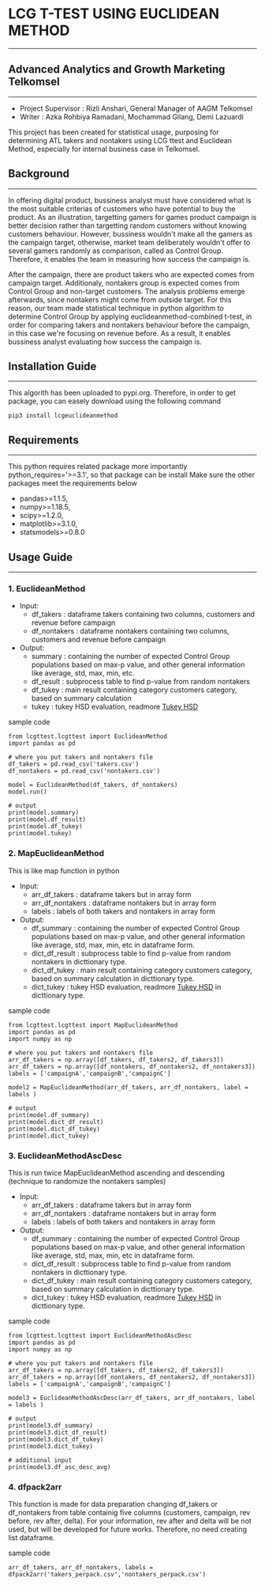 # LCG T-TEST USING EUCLIDEAN METHOD
-----------------------------------
## Advanced Analytics and Growth Marketing Telkomsel
----------------------------------------------------
- Project Supervisor : Rizli Anshari, General Manager of AAGM Telkomsel
- Writer             : Azka Rohbiya Ramadani, Mochammad Gilang, Demi Lazuardi

This project has been created for statistical usage, purposing for determining ATL takers and nontakers using LCG ttest and Euclidean Method, especially for internal business case in Telkomsel.

## Background
-------------
In offering digital product, bussiness analyst must have considered what is the most suitable criterias of customers who have potential to buy the product. As an illustration, targetting gamers for games product campaign is better decision rather than targetting random customers without knowing customers behaviour. However, bussiness wouldn't make all the gamers as the campaign target, otherwise, market team deliberately wouldn't offer to several gamers randomly as comparison, called as Control Group. Therefore, it enables the team in measuring how success the campaign is.

After the campaign, there are product takers who are expected comes from campaign target. Additionaly, nontakers group is expected comes from Control Group and non-target customers. The analysis problems emerge afterwards, since nontakers might come from outside target. For this reason, our team made statistical technique in python algorithm to determine Control Group by applying euclideanmethod-combined t-test, in order for comparing takers and nontakers behaviour before the campaign, in this case we're focusing on revenue before. As a result, it enables bussiness analyst evaluating how success the campaign is.

## Installation Guide
---------------------
This algorith has been uploaded to pypi.org. Therefore, in order to get package, you can easely download using the following command

`pip3 install lcgeuclideanmethod`

## Requirements
---------------
This python requires related package
more importantly python_requires='>=3.1', so that package can be install
Make sure the other packages meet the requirements below
- pandas>=1.1.5,
- numpy>=1.18.5,
- scipy>=1.2.0,
- matplotlib>=3.1.0,
- statsmodels>=0.8.0

## Usage Guide
--------------
### 1. EuclideanMethod
- Input:
  - df_takers     : dataframe takers containing two columns, customers and revenue before campaign
  - df_nontakers  : dataframe nontakers containing two columns, customers and revenue before campaign
- Output:
  - summary       : containing the number of expected Control Group populations based on max-p value, and other general information like average, std, max, min, etc.
  - df_result     : subprocess table to find p-value from random nontakers
  - df_tukey      : main result containing category customers category, based on summary calculation
  - tukey         : tukey HSD evaluation, readmore [Tukey HSD](https://www.statsmodels.org/dev/generated/statsmodels.stats.multicomp.pairwise_tukeyhsd.html)

sample code
```
from lcgttest.lcgttest import EuclideanMethod
import pandas as pd

# where you put takers and nontakers file
df_takers = pd.read_csv('takers.csv')
df_nontakers = pd.read_csv('nontakers.csv')

model = EuclideanMethod(df_takers, df_nontakers)
model.run()

# output
print(model.summary)
print(model.df_result)
print(model.df_tukey)
print(model.tukey)
```
### 2. MapEuclideanMethod
This is like map function in python
- Input:
  - arr_df_takers     : dataframe takers but in array form
  - arr_df_nontakers  : dataframe nontakers but in array form
  - labels            : labels of both takers and nontakers in array form
- Output:
  - df_summary       : containing the number of expected Control Group populations based on max-p value, and other general information like average, std, max, min, etc in dataframe form.
  - dict_df_result     : subprocess table to find p-value from random nontakers in dicttionary type.
  - dict_df_tukey      : main result containing category customers category, based on summary calculation in dicttionary type.
  - dict_tukey         : tukey HSD evaluation, readmore [Tukey HSD](https://www.statsmodels.org/dev/generated/statsmodels.stats.multicomp.pairwise_tukeyhsd.html) in dicttionary type.

sample code
```
from lcgttest.lcgttest import MapEuclideanMethod
import pandas as pd
import numpy as np

# where you put takers and nontakers file
arr_df_takers = np.array([df_takers, df_takers2, df_takers3])
arr_df_takers = np.array([df_nontakers, df_nontakers2, df_nontakers3])
labels = ['campaignA','campaignB','campaignC']

model2 = MapEuclideanMethod(arr_df_takers, arr_df_nontakers, label = labels )

# output
print(model.df_summary)
print(model.dict_df_result)
print(model.dict_df_tukey)
print(model.dict_tukey)
```

### 3. EuclideanMethodAscDesc
This is run twice MapEuclideanMethod ascending and descending (technique to randomize the nontakers samples)
- Input:
  - arr_df_takers     : dataframe takers but in array form
  - arr_df_nontakers  : dataframe nontakers but in array form
  - labels            : labels of both takers and nontakers in array form
- Output:
  - df_summary       : containing the number of expected Control Group populations based on max-p value, and other general information like average, std, max, min, etc in dataframe form.
  - dict_df_result     : subprocess table to find p-value from random nontakers in dicttionary type.
  - dict_df_tukey      : main result containing category customers category, based on summary calculation in dicttionary type.
  - dict_tukey         : tukey HSD evaluation, readmore [Tukey HSD](https://www.statsmodels.org/dev/generated/statsmodels.stats.multicomp.pairwise_tukeyhsd.html) in dicttionary type.

sample code
```
from lcgttest.lcgttest import EuclideanMethodAscDesc
import pandas as pd
import numpy as np

# where you put takers and nontakers file
arr_df_takers = np.array([df_takers, df_takers2, df_takers3])
arr_df_takers = np.array([df_nontakers, df_nontakers2, df_nontakers3])
labels = ['campaignA','campaignB','campaignC']

model3 = EuclideanMethodAscDesc(arr_df_takers, arr_df_nontakers, label = labels )

# output
print(model3.df_summary)
print(model3.dict_df_result)
print(model3.dict_df_tukey)
print(model3.dict_tukey)

# additional input
print(model3.df_asc_desc_avg)
```

### 4. dfpack2arr

This function is made for data preparation changing df_takers or df_nontakers from table containig five columns (customers, campaign, rev before, rev after, delta). For your information, rev after and delta will be not used, but will be developed for future works. Therefore, no need creating list dataframe.

sample code
```
arr_df_takers, arr_df_nontakers, labels = dfpack2arr('takers_perpack.csv','nontakers_perpack.csv')

```


















